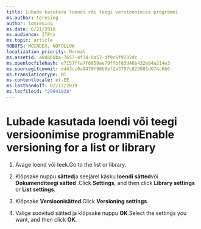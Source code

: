 ```yaml
---
title: Lubade kasutada loendi või teegi versioonimise programmi
ms.author: toresing
author: tomresing
ms.date: 6/21/2018
ms.audience: ITPro
ms.topic: article
ROBOTS: NOINDEX, NOFOLLOW
localization_priority: Normal
ms.assetid: a84868ba-7657-4f34-8a57-df9c6f9732dc
ms.openlocfilehash: e7157ffa7f6859ae79ffbf63d46b432e84a214e3
ms.sourcegitcommit: dd43cc0a9470f98b8ef2a3787c823801d674c666
ms.translationtype: MT
ms.contentlocale: et-EE
ms.lasthandoff: 02/12/2019
ms.locfileid: "29941828"
---
```

# <a name="enable-versioning-for-a-list-or-library"></a><span data-ttu-id="2ba26-102">Lubade kasutada loendi või teegi versioonimise programmi</span><span class="sxs-lookup"><span data-stu-id="2ba26-102">Enable versioning for a list or library</span></span>

1. <span data-ttu-id="2ba26-103">Avage loend või teek.</span><span class="sxs-lookup"><span data-stu-id="2ba26-103">Go to the list or library.</span></span>
    
2. <span data-ttu-id="2ba26-104">Klõpsake nuppu **sätted**ja seejärel käsku **loendi sätted**või **Dokumenditeegi sätted** .</span><span class="sxs-lookup"><span data-stu-id="2ba26-104">Click **Settings**, and then click **Library settings** or **List settings**.</span></span>
    
3. <span data-ttu-id="2ba26-105">Klõpsake **Versioonisätted**.</span><span class="sxs-lookup"><span data-stu-id="2ba26-105">Click **Versioning settings**.</span></span>
    
4. <span data-ttu-id="2ba26-106">Valige soovitud sätted ja klõpsake nuppu **OK**.</span><span class="sxs-lookup"><span data-stu-id="2ba26-106">Select the settings you want, and then click **OK**.</span></span>
    

